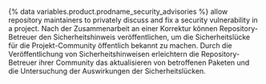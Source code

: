{% data variables.product.prodname_security_advisories %} allow repository maintainers to privately discuss and fix a security vulnerability in a project. Nach der Zusammenarbeit an einer Korrektur können Repository-Betreuer den Sicherheitshinweis veröffentlichen, um die Sicherheitslücke für die Projekt-Community öffentlich bekannt zu machen. Durch die Veröffentlichung von Sicherheitshinweisen erleichtern die Repository-Betreuer ihrer Community das aktualisieren von betroffenen Paketen und die Untersuchung der Auswirkungen der Sicherheitslücken.